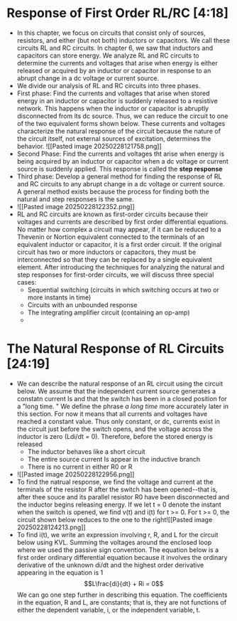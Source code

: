# Response of First Order RL/RC [4:18]
* In this chapter, we focus on circuits that consist only of sources, resistors, and either (but not both) inductors or capacitors. We call these circuits RL and RC circuits. In chapter 6, we saw that inductors and capacitors can store energy. We analyze RL and RC circuits to determine the currents and voltages that arise when energy is either released or acquired by an inductor or capacitor in response to an abrupt change in a dc voltage or current source. 
* We divide our analysis of RL and RC circuits into three phases.
* First phase: Find the currents and voltages that arise when stored energy in an inductor or capacitor is suddenly released to a resistive network. This happens when the inductor or capacitor is abruptly disconnected from its dc source. Thus, we can reduce the circuit to one of the two equivalent forms shown below. These currents and voltages characterize the natural response of the circuit because the nature of the circuit itself, not external sources of excitation, determines the behavior. ![[Pasted image 20250228121758.png]]
* Second Phase: Find the currents and voltages tht arise when energy is being acquired by an inductor or capacitor when a dc voltage or current source is suddenly applied. This response is called the **step response**
* Third phase: Develop a general method for finding the response of RL and RC circuits to any abrupt change in a dc voltage or current source. A general method exists because the process for finding both the natural and step responses is the same. 
* ![[Pasted image 20250228122352.png]]
* RL and RC circuits are known as first-order circuits because their voltages and currents are described by first order differential equations. No matter how complex a circuit may appear, if it can be reduced to a Thevenin or Nortion equivalent connected to the terminals of an equivalent inductor or capacitor, it is a first order circuit. If the original circuit has two or more inductors or capacitors, they must be interconnected so that they can be replaced by a single equivalent element. After introducing the techniques for analyzing the natural and step responses for first-order circuits, we will discuss three special cases:
	* Sequential switching (circuits in which switching occurs at two or more instants in time)
	* Circuits with an unbounded response
	* The integrating amplifier circuit (containing an op-amp)
	* 
# The Natural Response of RL Circuits [24:19]
* We can describe the natural response of an RL circuit using the circuit below. We assume that the independent current source generates a constatn current Is and that the switch has been in a closed position for a "long time. " We define the phrase *a long time* more accurately later in this section. For now it means that all currents and voltages have reached a constant value. Thus only constant, or dc, currents exist in the circuit just before the switch opens, and the voltage across the inductor is zero (Ldi/dt = 0). Therefore, before the stored energy is released
	* The inductor behaves like a short circuit
	* The entire source current Is appear in the inductive branch
	* There is no current in either R0 or R
* ![[Pasted image 20250228122956.png]]
* To find the natrual response, we find the voltage and current at the terminals of the resistor R after the switch has been opened--that is, after thee souce and its parallel resistor R0 have been disconnected and the inductor begins releasing energy. If we let t = 0 denote the instant when the switch is opened, we find v(t) and i(t) for t >= 0. For t >= 0, the circuit shown below reduces to the one to the right![[Pasted image 20250228124213.png]]
* To find i(t), we write an expression involving r, R, and L for the circuit below using KVL. Summing the voltages around the enclosed loop where we used the passive sign convention. The equation below is a first order ordinary differential equation because it involves the ordinary derivative of the unknown di/dt and the highest order derivative appearing in the equation is 1 $$L\frac{di}{dt} + Ri = 0$$ We can go one step further in describing this equation. The coefficients in the equation, R and L, are constants; that is, they are not functions of either the dependent variable, i, or the independent variable, t.